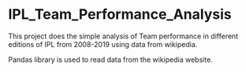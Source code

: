 # IPL_Team_Performance_Analysis

This project does the simple analysis of Team performance in different editions of IPL from 2008-2019 using data from
wikipedia.

Pandas library is used to read data from the wikipedia website.

